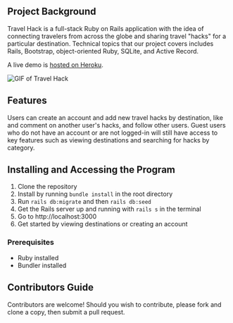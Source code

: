 ## Project Background
Travel Hack is a full-stack Ruby on Rails application with the idea of connecting travelers from across the globe and sharing travel "hacks" for a particular destination. Technical topics that our project covers includes Rails, Bootstrap, object-oriented Ruby, SQLite, and Active Record.

A live demo is [hosted on Heroku](https://travel-hack-app.herokuapp.com).

![GIF of Travel Hack](./public/images/travel-hack.gif "Travel Hack")

## Features
Users can create an account and add new travel hacks by destination, like and comment on another user's hacks, and follow other users. Guest users who do not have an account or are not logged-in will still have access to key features such as viewing destinations and searching for hacks by category. 

## Installing and Accessing the Program
1. Clone the repository 
2. Install by running `bundle install` in the root directory
3. Run `rails db:migrate` and then `rails db:seed`
4. Get the Rails server up and running with `rails s` in the terminal
5. Go to http://localhost:3000
6. Get started by viewing destinations or creating an account
 
### Prerequisites
- Ruby installed
- Bundler installed


## Contributors Guide
Contributors are welcome! Should you wish to contribute, please fork and clone a copy, then submit a pull request.
